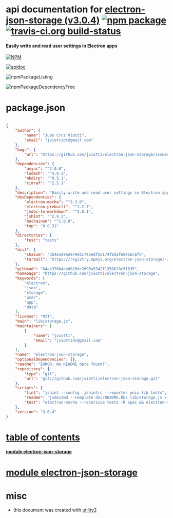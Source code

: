 # api documentation for  [electron-json-storage (v3.0.4)](https://github.com/jviotti/electron-json-storage)  [![npm package](https://img.shields.io/npm/v/npmdoc-electron-json-storage.svg?style=flat-square)](https://www.npmjs.org/package/npmdoc-electron-json-storage) [![travis-ci.org build-status](https://api.travis-ci.org/npmdoc/node-npmdoc-electron-json-storage.svg)](https://travis-ci.org/npmdoc/node-npmdoc-electron-json-storage)
#### Easily write and read user settings in Electron apps

[![NPM](https://nodei.co/npm/electron-json-storage.png?downloads=true)](https://www.npmjs.com/package/electron-json-storage)

[![apidoc](https://npmdoc.github.io/node-npmdoc-electron-json-storage/build/screenCapture.buildNpmdoc.browser._2Fhome_2Ftravis_2Fbuild_2Fnpmdoc_2Fnode-npmdoc-electron-json-storage_2Ftmp_2Fbuild_2Fapidoc.html.png)](https://npmdoc.github.io/node-npmdoc-electron-json-storage/build/apidoc.html)

![npmPackageListing](https://npmdoc.github.io/node-npmdoc-electron-json-storage/build/screenCapture.npmPackageListing.svg)

![npmPackageDependencyTree](https://npmdoc.github.io/node-npmdoc-electron-json-storage/build/screenCapture.npmPackageDependencyTree.svg)



# package.json

```json

{
    "author": {
        "name": "Juan Cruz Viotti",
        "email": "jviottidc@gmail.com"
    },
    "bugs": {
        "url": "https://github.com/jviotti/electron-json-storage/issues"
    },
    "dependencies": {
        "async": "^2.0.0",
        "lodash": "^4.0.1",
        "mkdirp": "^0.5.1",
        "rimraf": "^2.5.1"
    },
    "description": "Easily write and read user settings in Electron apps",
    "devDependencies": {
        "electron-mocha": "^3.3.0",
        "electron-prebuilt": "^1.2.7",
        "jsdoc-to-markdown": "^2.0.1",
        "jshint": "^2.9.1",
        "mochainon": "^1.0.0",
        "tmp": "0.0.31"
    },
    "directories": {
        "test": "tests"
    },
    "dist": {
        "shasum": "3b4e3e95e979eb1743edf55174f8daf69416c6fd",
        "tarball": "https://registry.npmjs.org/electron-json-storage/-/electron-json-storage-3.0.4.tgz"
    },
    "gitHead": "84ae376b4ce0026dc2690a5342f1358628c5f635",
    "homepage": "https://github.com/jviotti/electron-json-storage",
    "keywords": [
        "electron",
        "json",
        "storage",
        "user",
        "app",
        "data"
    ],
    "license": "MIT",
    "main": "lib/storage.js",
    "maintainers": [
        {
            "name": "jviotti",
            "email": "jviottidc@gmail.com"
        }
    ],
    "name": "electron-json-storage",
    "optionalDependencies": {},
    "readme": "ERROR: No README data found!",
    "repository": {
        "type": "git",
        "url": "git://github.com/jviotti/electron-json-storage.git"
    },
    "scripts": {
        "lint": "jshint --config .jshintrc --reporter unix lib tests",
        "readme": "jsdoc2md --template doc/README.hbs lib/storage.js > README.md",
        "test": "electron-mocha --recursive tests -R spec && electron-mocha --renderer --recursive tests -R spec"
    },
    "version": "3.0.4"
}
```



# <a name="apidoc.tableOfContents"></a>[table of contents](#apidoc.tableOfContents)

#### [module electron-json-storage](#apidoc.module.electron-json-storage)



# <a name="apidoc.module.electron-json-storage"></a>[module electron-json-storage](#apidoc.module.electron-json-storage)



# misc
- this document was created with [utility2](https://github.com/kaizhu256/node-utility2)

